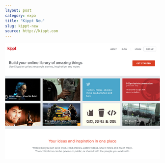 ```yaml
---
layout: post
category: expo
title: "Kippt Neu"
slug: kippt-new
source: http://kippt.com
---
```


<img src="/screenshots/kippt-new.jpg">
